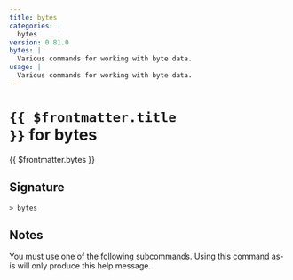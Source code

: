 ```yaml
---
title: bytes
categories: |
  bytes
version: 0.81.0
bytes: |
  Various commands for working with byte data.
usage: |
  Various commands for working with byte data.
---
```


# <code>{{ $frontmatter.title }}</code> for bytes

<div class='command-title'>{{ $frontmatter.bytes }}</div>

## Signature

```> bytes ```

## Notes
You must use one of the following subcommands. Using this command as-is will only produce this help message.